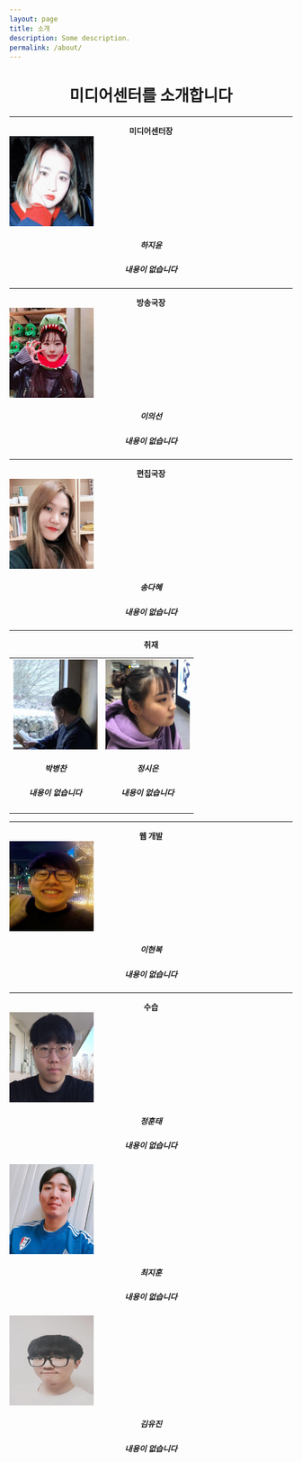 ```yaml
---
layout: page
title: 소개
description: Some description.
permalink: /about/
---
```

<center><h1><strong>미디어센터를 소개합니다</strong></h1></center>

<hr/>
<center><strong>미디어센터장</strong></center>
<img itemprop="image" class="img-rounded" src="/assets/img/profile/a1.jpg" alt="하지윤" height="160" width="150">
<center>
<h5>하지윤</h5>
<h5>내용이 없습니다</h5>
</center>

<hr/>
<center><strong>방송국장</strong></center>
<img itemprop="image" class="img-rounded" src="/assets/img/profile/a2.jpg" alt="이의선" height="160" width="150">
<center>
<h5>이의선</h5>
<h5>내용이 없습니다</h5>
</center>

<hr/>
<center><strong>편집국장</strong></center>
<img itemprop="image" class="img-rounded" src="/assets/img/profile/a3.jpg" alt="송다혜" height="160" width="150">
<center>
<h5>송다혜</h5>
<h5>내용이 없습니다</h5>
</center>

<hr/>
<center><strong>취재</strong></center>
<table>
<tr>
<td>
<img itemprop="image" class="img-rounded" src="/assets/img/profile/b1.jpg" alt="박병찬" height="160" width="150">
<center>
<h5>박병찬</h5>
<h5>내용이 없습니다</h5>
</center>
</td>
<td>
<img itemprop="image" class="img-rounded" src="/assets/img/profile/b2.jpg" alt="정시은" height="160" width="150">
<center>
<h5>정시은</h5>
<h5>내용이 없습니다</h5>
</center>
</td>
</tr>
</table>
<hr/>
<center><strong>웹 개발</strong></center> 
<img itemprop="image" class="img-rounded" src="/assets/img/profile/c1.jpg" alt="이현복" height="160" width="150">
<center>
<h5>이현복</h5>
<h5>내용이 없습니다</h5>
</center>

<hr/>
<center><strong>수습</strong></center>
<div>
<img itemprop="image" class="img-rounded" src="/assets/img/profile/d1.jpg" alt="정훈태" height="160" width="150">
<center>
<h5>정훈태</h5>
<h5>내용이 없습니다</h5>
</center>
</div>
<div>
<img itemprop="image" class="img-rounded" src="/assets/img/profile/d2.jpg" alt="최지훈" height="160" width="150">
<center>
<h5>최지훈</h5>
<h5>내용이 없습니다</h5>
</center>
</div>
<div>
<img itemprop="image" class="img-rounded" src="/assets/img/profile/d3.jpg" alt="김유진" height="160" width="150">
<center>
<h5>김유진</h5>
<h5>내용이 없습니다</h5>
</center>
</div>

